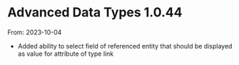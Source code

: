 # Advanced Data Types 1.0.44
From: 2023-10-04

* Added ability to select field of referenced entity that should be displayed as value for attribute of type link 